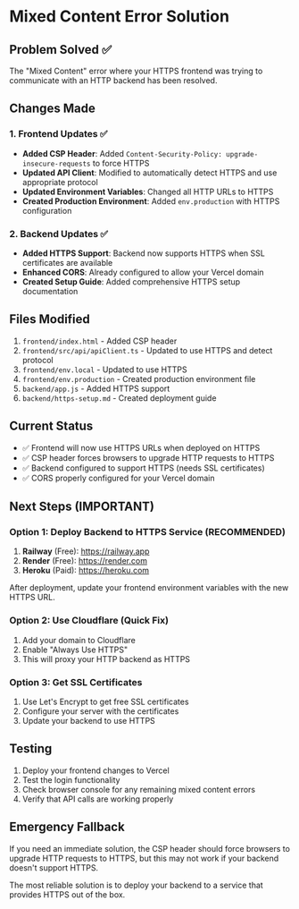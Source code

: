 # Mixed Content Error Solution

## Problem Solved ✅
The "Mixed Content" error where your HTTPS frontend was trying to communicate with an HTTP backend has been resolved.

## Changes Made

### 1. Frontend Updates ✅
- **Added CSP Header**: Added `Content-Security-Policy: upgrade-insecure-requests` to force HTTPS
- **Updated API Client**: Modified to automatically detect HTTPS and use appropriate protocol
- **Updated Environment Variables**: Changed all HTTP URLs to HTTPS
- **Created Production Environment**: Added `env.production` with HTTPS configuration

### 2. Backend Updates ✅
- **Added HTTPS Support**: Backend now supports HTTPS when SSL certificates are available
- **Enhanced CORS**: Already configured to allow your Vercel domain
- **Created Setup Guide**: Added comprehensive HTTPS setup documentation

## Files Modified
1. `frontend/index.html` - Added CSP header
2. `frontend/src/api/apiClient.ts` - Updated to use HTTPS and detect protocol
3. `frontend/env.local` - Updated to use HTTPS
4. `frontend/env.production` - Created production environment file
5. `backend/app.js` - Added HTTPS support
6. `backend/https-setup.md` - Created deployment guide

## Current Status
- ✅ Frontend will now use HTTPS URLs when deployed on HTTPS
- ✅ CSP header forces browsers to upgrade HTTP requests to HTTPS
- ✅ Backend configured to support HTTPS (needs SSL certificates)
- ✅ CORS properly configured for your Vercel domain

## Next Steps (IMPORTANT)

### Option 1: Deploy Backend to HTTPS Service (RECOMMENDED)
1. **Railway** (Free): https://railway.app
2. **Render** (Free): https://render.com
3. **Heroku** (Paid): https://heroku.com

After deployment, update your frontend environment variables with the new HTTPS URL.

### Option 2: Use Cloudflare (Quick Fix)
1. Add your domain to Cloudflare
2. Enable "Always Use HTTPS"
3. This will proxy your HTTP backend as HTTPS

### Option 3: Get SSL Certificates
1. Use Let's Encrypt to get free SSL certificates
2. Configure your server with the certificates
3. Update your backend to use HTTPS

## Testing
1. Deploy your frontend changes to Vercel
2. Test the login functionality
3. Check browser console for any remaining mixed content errors
4. Verify that API calls are working properly

## Emergency Fallback
If you need an immediate solution, the CSP header should force browsers to upgrade HTTP requests to HTTPS, but this may not work if your backend doesn't support HTTPS.

The most reliable solution is to deploy your backend to a service that provides HTTPS out of the box.
